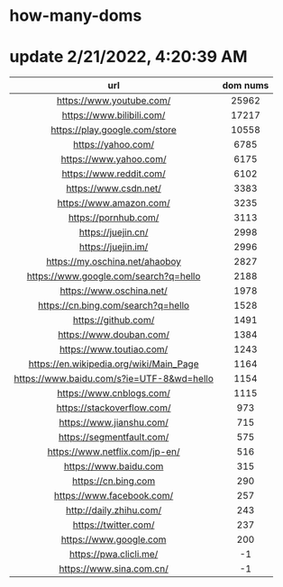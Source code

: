 # how-many-doms

# update 2/21/2022, 4:20:39 AM

url | dom nums
:-: | :-:
https://www.youtube.com/ | 25962
https://www.bilibili.com/ | 17217
https://play.google.com/store | 10558
https://yahoo.com/ | 6785
https://www.yahoo.com/ | 6175
https://www.reddit.com/ | 6102
https://www.csdn.net/ | 3383
https://www.amazon.com/ | 3235
https://pornhub.com/ | 3113
https://juejin.cn/ | 2998
https://juejin.im/ | 2996
https://my.oschina.net/ahaoboy | 2827
https://www.google.com/search?q=hello | 2188
https://www.oschina.net/ | 1978
https://cn.bing.com/search?q=hello | 1528
https://github.com/ | 1491
https://www.douban.com/ | 1384
https://www.toutiao.com/ | 1243
https://en.wikipedia.org/wiki/Main_Page | 1164
https://www.baidu.com/s?ie=UTF-8&wd=hello | 1154
https://www.cnblogs.com/ | 1115
https://stackoverflow.com/ | 973
https://www.jianshu.com/ | 715
https://segmentfault.com/ | 575
https://www.netflix.com/jp-en/ | 516
https://www.baidu.com | 315
https://cn.bing.com | 290
https://www.facebook.com/ | 257
http://daily.zhihu.com/ | 243
https://twitter.com/ | 237
https://www.google.com | 200
https://pwa.clicli.me/ | -1
https://www.sina.com.cn/ | -1
